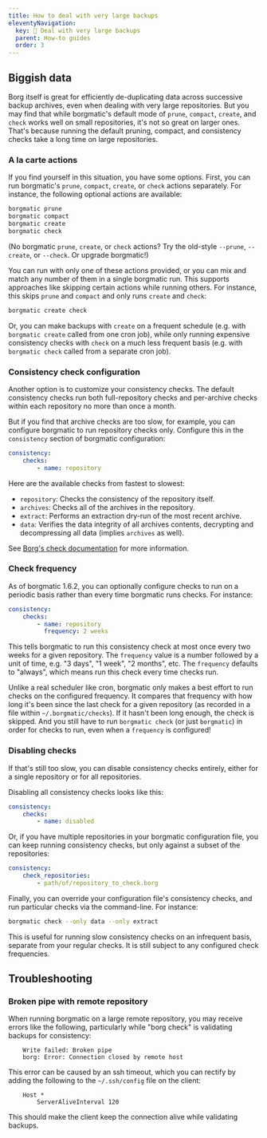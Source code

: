 ```yaml
---
title: How to deal with very large backups
eleventyNavigation:
  key: 📏 Deal with very large backups
  parent: How-to guides
  order: 3
---
```

## Biggish data

Borg itself is great for efficiently de-duplicating data across successive
backup archives, even when dealing with very large repositories. But you may
find that while borgmatic's default mode of `prune`, `compact`, `create`, and
`check` works well on small repositories, it's not so great on larger ones.
That's because running the default pruning, compact, and consistency checks
take a long time on large repositories.

### A la carte actions

If you find yourself in this situation, you have some options. First, you can
run borgmatic's `prune`, `compact`, `create`, or `check` actions separately.
For instance, the following optional actions are available:

```bash
borgmatic prune
borgmatic compact
borgmatic create
borgmatic check
```

(No borgmatic `prune`, `create`, or `check` actions? Try the old-style
`--prune`, `--create`, or `--check`. Or upgrade borgmatic!)

You can run with only one of these actions provided, or you can mix and match
any number of them in a single borgmatic run. This supports approaches like
skipping certain actions while running others. For instance, this skips
`prune` and `compact` and only runs `create` and `check`:

```bash
borgmatic create check
```

Or, you can make backups with `create` on a frequent schedule (e.g. with
`borgmatic create` called from one cron job), while only running expensive
consistency checks with `check` on a much less frequent basis (e.g. with
`borgmatic check` called from a separate cron job).


### Consistency check configuration

Another option is to customize your consistency checks. The default
consistency checks run both full-repository checks and per-archive checks
within each repository no more than once a month.

But if you find that archive checks are too slow, for example, you can
configure borgmatic to run repository checks only. Configure this in the
`consistency` section of borgmatic configuration:

```yaml
consistency:
    checks:
        - name: repository
```

Here are the available checks from fastest to slowest:

 * `repository`: Checks the consistency of the repository itself.
 * `archives`: Checks all of the archives in the repository.
 * `extract`: Performs an extraction dry-run of the most recent archive.
 * `data`: Verifies the data integrity of all archives contents, decrypting and decompressing all data (implies `archives` as well).

See [Borg's check documentation](https://borgbackup.readthedocs.io/en/stable/usage/check.html) for more information.

### Check frequency

As of borgmatic 1.6.2, you can optionally configure checks to run on a
periodic basis rather than every time borgmatic runs checks. For instance:

```yaml
consistency:
    checks:
        - name: repository
          frequency: 2 weeks
```

This tells borgmatic to run this consistency check at most once every two
weeks for a given repository. The `frequency` value is a number followed by a
unit of time, e.g. "3 days", "1 week", "2 months", etc. The `frequency`
defaults to "always", which means run this check every time checks run.

Unlike a real scheduler like cron, borgmatic only makes a best effort to run
checks on the configured frequency. It compares that frequency with how long
it's been since the last check for a given repository (as recorded in a file
within `~/.borgmatic/checks`). If it hasn't been long enough, the check is
skipped. And you still have to run `borgmatic check` (or just `borgmatic`) in
order for checks to run, even when a `frequency` is configured!


### Disabling checks

If that's still too slow, you can disable consistency checks entirely,
either for a single repository or for all repositories.

Disabling all consistency checks looks like this:

```yaml
consistency:
    checks:
        - name: disabled
```

Or, if you have multiple repositories in your borgmatic configuration file,
you can keep running consistency checks, but only against a subset of the
repositories:

```yaml
consistency:
    check_repositories:
        - path/of/repository_to_check.borg
```

Finally, you can override your configuration file's consistency checks, and
run particular checks via the command-line. For instance:

```bash
borgmatic check --only data --only extract
```

This is useful for running slow consistency checks on an infrequent basis,
separate from your regular checks. It is still subject to any configured
check frequencies.


## Troubleshooting

### Broken pipe with remote repository

When running borgmatic on a large remote repository, you may receive errors
like the following, particularly while "borg check" is validating backups for
consistency:

```text
    Write failed: Broken pipe
    borg: Error: Connection closed by remote host
```

This error can be caused by an ssh timeout, which you can rectify by adding
the following to the `~/.ssh/config` file on the client:

```text
    Host *
        ServerAliveInterval 120
```

This should make the client keep the connection alive while validating
backups.
